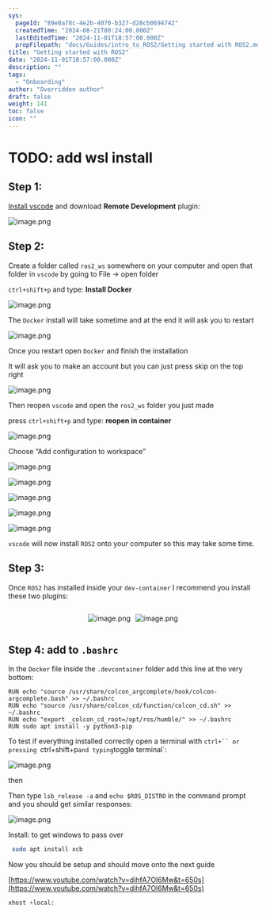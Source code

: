 ```yaml
---
sys:
  pageId: "89e0a78c-4e2b-4070-b327-d28cb0694742"
  createdTime: "2024-08-21T00:24:00.000Z"
  lastEditedTime: "2024-11-01T18:57:00.000Z"
  propFilepath: "docs/Guides/intro_to_ROS2/Getting started with ROS2.md"
title: "Getting started with ROS2"
date: "2024-11-01T18:57:00.000Z"
description: ""
tags:
  - "Onboarding"
author: "Overridden author"
draft: false
weight: 141
toc: false
icon: ""
---
```


# TODO: add wsl install

## Step 1:

[Install vscode](https://code.visualstudio.com/download) and download **Remote Development** plugin:

![image.png](https://prod-files-secure.s3.us-west-2.amazonaws.com/d518164a-d88e-44d1-a4ee-3adb3bd8bce0/efb52993-1881-4a40-b95e-6f020334f022/image.png?X-Amz-Algorithm=AWS4-HMAC-SHA256&X-Amz-Content-Sha256=UNSIGNED-PAYLOAD&X-Amz-Credential=ASIAZI2LB466QAUNH66R%2F20250128%2Fus-west-2%2Fs3%2Faws4_request&X-Amz-Date=20250128T220655Z&X-Amz-Expires=3600&X-Amz-Security-Token=IQoJb3JpZ2luX2VjEHYaCXVzLXdlc3QtMiJHMEUCIQD3%2BFgsOaAyG9s1HobovjMJnM4Wo%2B5ctcRtg9iUicsJ0wIgG1JuoOCpkz722oXmkBgtY9ljfSGl3Zjkeg3LG7%2Fvi3Qq%2FwMIfhAAGgw2Mzc0MjMxODM4MDUiDCAzvcYLY4bOZlj0XCrcAymybl7r0bbZig%2FOu61oy%2BL%2BeOyzwUrVcEoZfPnFq3EBxt74Zgu29JiXbZ2wHTDRL8w4qsK7DLL5yehIpd2WZfiDnnp7Av7iAvbnAP%2FdUnkRHeyCsHBKr%2BATRk5iqkkq2NHF1kE5QzPYLUHo0eqCRb%2F9DAaQh68AYj8oNEWw%2FSECPPlm6nAfMQGs6ePCcM%2B77RVTPUoYAkQY4TAHlnR6GlfRQX27kmJCUB65%2B8UJIjnLnow1jv%2FzlEBO00b4hT1n9XmQ7Pd4oMfvjxPWIHVhlr9lrnnyAxPPAFCfg1UuW87J3yImw%2BEd7BvrnPdSTFazmSXIzYp6%2F9UWdWLzroNFg%2FSRTC6xz%2BIlFB4IUyOsDsVBGsgqW3FuIpbqE9xniht8jB4o7LX%2FmEH8KqrKCRvBVqRHIraM0yCTDzC1GpClAXRQ%2BuTRlB0t2n%2FDBjTtqzdHFbkaQ6XX4GV%2BabwLd6kwFI96yzUmOBNelaaFCWvZb8JzKUURECrD%2FL0B77ryGs2P77avbw1qLxsKcdatdFI5TZHHOKsAa9tdL%2B2xDOPKuydu64%2BCdkgeDWIC3WWep7ZwP%2Bd3JpoZsNJsNTU%2FnyN%2B67528cB7qIhTXTLzYEIGAP%2BzqfDJslFo1JKYFA9yMJmW5bwGOqUBd5yQPkBWkdt52%2BZMAG5kAVVwVvESCmPMw%2BwxJJJMCsL1c2qdmGxSJTGgfN8xKitzE8tel3aINqUyTrSgwvtSzWjGc8aoc0vTQqMsND7JOXS4z0LKi2%2FXN6sF7q2rleWGOoFsQcqPQEdx2KzSA7u%2BRsqU3tPcRLUpgM%2BDaoooZByxY%2BaWtgZB7ndw3YslhtSKr%2FAFEm0tVyr8zvNnDUsnuIQSSoLX&X-Amz-Signature=331251f07c827b568d221c6eb3253b15d76b3c2d3741eb360493a1d73739b0e1&X-Amz-SignedHeaders=host&x-id=GetObject)

## Step 2:

Create a folder called `ros2_ws` somewhere on your computer and open that folder in `vscode` by going to File → open folder 

`ctrl+shift+p` and type: **Install Docker**

![image.png](https://prod-files-secure.s3.us-west-2.amazonaws.com/d518164a-d88e-44d1-a4ee-3adb3bd8bce0/2269dc0e-1cd5-47ff-bceb-c04ad9b2eab0/image.png?X-Amz-Algorithm=AWS4-HMAC-SHA256&X-Amz-Content-Sha256=UNSIGNED-PAYLOAD&X-Amz-Credential=ASIAZI2LB466QAUNH66R%2F20250128%2Fus-west-2%2Fs3%2Faws4_request&X-Amz-Date=20250128T220655Z&X-Amz-Expires=3600&X-Amz-Security-Token=IQoJb3JpZ2luX2VjEHYaCXVzLXdlc3QtMiJHMEUCIQD3%2BFgsOaAyG9s1HobovjMJnM4Wo%2B5ctcRtg9iUicsJ0wIgG1JuoOCpkz722oXmkBgtY9ljfSGl3Zjkeg3LG7%2Fvi3Qq%2FwMIfhAAGgw2Mzc0MjMxODM4MDUiDCAzvcYLY4bOZlj0XCrcAymybl7r0bbZig%2FOu61oy%2BL%2BeOyzwUrVcEoZfPnFq3EBxt74Zgu29JiXbZ2wHTDRL8w4qsK7DLL5yehIpd2WZfiDnnp7Av7iAvbnAP%2FdUnkRHeyCsHBKr%2BATRk5iqkkq2NHF1kE5QzPYLUHo0eqCRb%2F9DAaQh68AYj8oNEWw%2FSECPPlm6nAfMQGs6ePCcM%2B77RVTPUoYAkQY4TAHlnR6GlfRQX27kmJCUB65%2B8UJIjnLnow1jv%2FzlEBO00b4hT1n9XmQ7Pd4oMfvjxPWIHVhlr9lrnnyAxPPAFCfg1UuW87J3yImw%2BEd7BvrnPdSTFazmSXIzYp6%2F9UWdWLzroNFg%2FSRTC6xz%2BIlFB4IUyOsDsVBGsgqW3FuIpbqE9xniht8jB4o7LX%2FmEH8KqrKCRvBVqRHIraM0yCTDzC1GpClAXRQ%2BuTRlB0t2n%2FDBjTtqzdHFbkaQ6XX4GV%2BabwLd6kwFI96yzUmOBNelaaFCWvZb8JzKUURECrD%2FL0B77ryGs2P77avbw1qLxsKcdatdFI5TZHHOKsAa9tdL%2B2xDOPKuydu64%2BCdkgeDWIC3WWep7ZwP%2Bd3JpoZsNJsNTU%2FnyN%2B67528cB7qIhTXTLzYEIGAP%2BzqfDJslFo1JKYFA9yMJmW5bwGOqUBd5yQPkBWkdt52%2BZMAG5kAVVwVvESCmPMw%2BwxJJJMCsL1c2qdmGxSJTGgfN8xKitzE8tel3aINqUyTrSgwvtSzWjGc8aoc0vTQqMsND7JOXS4z0LKi2%2FXN6sF7q2rleWGOoFsQcqPQEdx2KzSA7u%2BRsqU3tPcRLUpgM%2BDaoooZByxY%2BaWtgZB7ndw3YslhtSKr%2FAFEm0tVyr8zvNnDUsnuIQSSoLX&X-Amz-Signature=2b934f260209d62c8a45de9f496e20778b24992a6f4efeecfd34ac618b4ed6bc&X-Amz-SignedHeaders=host&x-id=GetObject)

The `Docker` install will take sometime and at the end it will ask you to restart

![image.png](https://prod-files-secure.s3.us-west-2.amazonaws.com/d518164a-d88e-44d1-a4ee-3adb3bd8bce0/ed233f78-be33-4b1f-b89c-9c346c0e961e/image.png?X-Amz-Algorithm=AWS4-HMAC-SHA256&X-Amz-Content-Sha256=UNSIGNED-PAYLOAD&X-Amz-Credential=ASIAZI2LB466QAUNH66R%2F20250128%2Fus-west-2%2Fs3%2Faws4_request&X-Amz-Date=20250128T220655Z&X-Amz-Expires=3600&X-Amz-Security-Token=IQoJb3JpZ2luX2VjEHYaCXVzLXdlc3QtMiJHMEUCIQD3%2BFgsOaAyG9s1HobovjMJnM4Wo%2B5ctcRtg9iUicsJ0wIgG1JuoOCpkz722oXmkBgtY9ljfSGl3Zjkeg3LG7%2Fvi3Qq%2FwMIfhAAGgw2Mzc0MjMxODM4MDUiDCAzvcYLY4bOZlj0XCrcAymybl7r0bbZig%2FOu61oy%2BL%2BeOyzwUrVcEoZfPnFq3EBxt74Zgu29JiXbZ2wHTDRL8w4qsK7DLL5yehIpd2WZfiDnnp7Av7iAvbnAP%2FdUnkRHeyCsHBKr%2BATRk5iqkkq2NHF1kE5QzPYLUHo0eqCRb%2F9DAaQh68AYj8oNEWw%2FSECPPlm6nAfMQGs6ePCcM%2B77RVTPUoYAkQY4TAHlnR6GlfRQX27kmJCUB65%2B8UJIjnLnow1jv%2FzlEBO00b4hT1n9XmQ7Pd4oMfvjxPWIHVhlr9lrnnyAxPPAFCfg1UuW87J3yImw%2BEd7BvrnPdSTFazmSXIzYp6%2F9UWdWLzroNFg%2FSRTC6xz%2BIlFB4IUyOsDsVBGsgqW3FuIpbqE9xniht8jB4o7LX%2FmEH8KqrKCRvBVqRHIraM0yCTDzC1GpClAXRQ%2BuTRlB0t2n%2FDBjTtqzdHFbkaQ6XX4GV%2BabwLd6kwFI96yzUmOBNelaaFCWvZb8JzKUURECrD%2FL0B77ryGs2P77avbw1qLxsKcdatdFI5TZHHOKsAa9tdL%2B2xDOPKuydu64%2BCdkgeDWIC3WWep7ZwP%2Bd3JpoZsNJsNTU%2FnyN%2B67528cB7qIhTXTLzYEIGAP%2BzqfDJslFo1JKYFA9yMJmW5bwGOqUBd5yQPkBWkdt52%2BZMAG5kAVVwVvESCmPMw%2BwxJJJMCsL1c2qdmGxSJTGgfN8xKitzE8tel3aINqUyTrSgwvtSzWjGc8aoc0vTQqMsND7JOXS4z0LKi2%2FXN6sF7q2rleWGOoFsQcqPQEdx2KzSA7u%2BRsqU3tPcRLUpgM%2BDaoooZByxY%2BaWtgZB7ndw3YslhtSKr%2FAFEm0tVyr8zvNnDUsnuIQSSoLX&X-Amz-Signature=525c8f730b1a43f7bcb9db6f55303f5d1a5cd06392369a2985b28e3515b67b4f&X-Amz-SignedHeaders=host&x-id=GetObject)

Once you restart open `Docker` and finish the installation

It will ask you to make an account but you can just press skip on the top right

![image.png](https://prod-files-secure.s3.us-west-2.amazonaws.com/d518164a-d88e-44d1-a4ee-3adb3bd8bce0/21010ad9-1659-4fd9-9f59-9932a09b2a3d/image.png?X-Amz-Algorithm=AWS4-HMAC-SHA256&X-Amz-Content-Sha256=UNSIGNED-PAYLOAD&X-Amz-Credential=ASIAZI2LB466QAUNH66R%2F20250128%2Fus-west-2%2Fs3%2Faws4_request&X-Amz-Date=20250128T220655Z&X-Amz-Expires=3600&X-Amz-Security-Token=IQoJb3JpZ2luX2VjEHYaCXVzLXdlc3QtMiJHMEUCIQD3%2BFgsOaAyG9s1HobovjMJnM4Wo%2B5ctcRtg9iUicsJ0wIgG1JuoOCpkz722oXmkBgtY9ljfSGl3Zjkeg3LG7%2Fvi3Qq%2FwMIfhAAGgw2Mzc0MjMxODM4MDUiDCAzvcYLY4bOZlj0XCrcAymybl7r0bbZig%2FOu61oy%2BL%2BeOyzwUrVcEoZfPnFq3EBxt74Zgu29JiXbZ2wHTDRL8w4qsK7DLL5yehIpd2WZfiDnnp7Av7iAvbnAP%2FdUnkRHeyCsHBKr%2BATRk5iqkkq2NHF1kE5QzPYLUHo0eqCRb%2F9DAaQh68AYj8oNEWw%2FSECPPlm6nAfMQGs6ePCcM%2B77RVTPUoYAkQY4TAHlnR6GlfRQX27kmJCUB65%2B8UJIjnLnow1jv%2FzlEBO00b4hT1n9XmQ7Pd4oMfvjxPWIHVhlr9lrnnyAxPPAFCfg1UuW87J3yImw%2BEd7BvrnPdSTFazmSXIzYp6%2F9UWdWLzroNFg%2FSRTC6xz%2BIlFB4IUyOsDsVBGsgqW3FuIpbqE9xniht8jB4o7LX%2FmEH8KqrKCRvBVqRHIraM0yCTDzC1GpClAXRQ%2BuTRlB0t2n%2FDBjTtqzdHFbkaQ6XX4GV%2BabwLd6kwFI96yzUmOBNelaaFCWvZb8JzKUURECrD%2FL0B77ryGs2P77avbw1qLxsKcdatdFI5TZHHOKsAa9tdL%2B2xDOPKuydu64%2BCdkgeDWIC3WWep7ZwP%2Bd3JpoZsNJsNTU%2FnyN%2B67528cB7qIhTXTLzYEIGAP%2BzqfDJslFo1JKYFA9yMJmW5bwGOqUBd5yQPkBWkdt52%2BZMAG5kAVVwVvESCmPMw%2BwxJJJMCsL1c2qdmGxSJTGgfN8xKitzE8tel3aINqUyTrSgwvtSzWjGc8aoc0vTQqMsND7JOXS4z0LKi2%2FXN6sF7q2rleWGOoFsQcqPQEdx2KzSA7u%2BRsqU3tPcRLUpgM%2BDaoooZByxY%2BaWtgZB7ndw3YslhtSKr%2FAFEm0tVyr8zvNnDUsnuIQSSoLX&X-Amz-Signature=dfa6fcd651e0fc463c11f212d3d17c9398f5b4c99984c18ddb87b9cf97336a7e&X-Amz-SignedHeaders=host&x-id=GetObject)

Then reopen `vscode` and open the `ros2_ws` folder you just made

press `ctrl+shift+p` and type: **reopen in container**

![image.png](https://prod-files-secure.s3.us-west-2.amazonaws.com/d518164a-d88e-44d1-a4ee-3adb3bd8bce0/4e93b8c2-41ad-488c-8095-c74205196118/image.png?X-Amz-Algorithm=AWS4-HMAC-SHA256&X-Amz-Content-Sha256=UNSIGNED-PAYLOAD&X-Amz-Credential=ASIAZI2LB466QAUNH66R%2F20250128%2Fus-west-2%2Fs3%2Faws4_request&X-Amz-Date=20250128T220655Z&X-Amz-Expires=3600&X-Amz-Security-Token=IQoJb3JpZ2luX2VjEHYaCXVzLXdlc3QtMiJHMEUCIQD3%2BFgsOaAyG9s1HobovjMJnM4Wo%2B5ctcRtg9iUicsJ0wIgG1JuoOCpkz722oXmkBgtY9ljfSGl3Zjkeg3LG7%2Fvi3Qq%2FwMIfhAAGgw2Mzc0MjMxODM4MDUiDCAzvcYLY4bOZlj0XCrcAymybl7r0bbZig%2FOu61oy%2BL%2BeOyzwUrVcEoZfPnFq3EBxt74Zgu29JiXbZ2wHTDRL8w4qsK7DLL5yehIpd2WZfiDnnp7Av7iAvbnAP%2FdUnkRHeyCsHBKr%2BATRk5iqkkq2NHF1kE5QzPYLUHo0eqCRb%2F9DAaQh68AYj8oNEWw%2FSECPPlm6nAfMQGs6ePCcM%2B77RVTPUoYAkQY4TAHlnR6GlfRQX27kmJCUB65%2B8UJIjnLnow1jv%2FzlEBO00b4hT1n9XmQ7Pd4oMfvjxPWIHVhlr9lrnnyAxPPAFCfg1UuW87J3yImw%2BEd7BvrnPdSTFazmSXIzYp6%2F9UWdWLzroNFg%2FSRTC6xz%2BIlFB4IUyOsDsVBGsgqW3FuIpbqE9xniht8jB4o7LX%2FmEH8KqrKCRvBVqRHIraM0yCTDzC1GpClAXRQ%2BuTRlB0t2n%2FDBjTtqzdHFbkaQ6XX4GV%2BabwLd6kwFI96yzUmOBNelaaFCWvZb8JzKUURECrD%2FL0B77ryGs2P77avbw1qLxsKcdatdFI5TZHHOKsAa9tdL%2B2xDOPKuydu64%2BCdkgeDWIC3WWep7ZwP%2Bd3JpoZsNJsNTU%2FnyN%2B67528cB7qIhTXTLzYEIGAP%2BzqfDJslFo1JKYFA9yMJmW5bwGOqUBd5yQPkBWkdt52%2BZMAG5kAVVwVvESCmPMw%2BwxJJJMCsL1c2qdmGxSJTGgfN8xKitzE8tel3aINqUyTrSgwvtSzWjGc8aoc0vTQqMsND7JOXS4z0LKi2%2FXN6sF7q2rleWGOoFsQcqPQEdx2KzSA7u%2BRsqU3tPcRLUpgM%2BDaoooZByxY%2BaWtgZB7ndw3YslhtSKr%2FAFEm0tVyr8zvNnDUsnuIQSSoLX&X-Amz-Signature=e71ecc0bc47fc7dc6466da797eb8937762a9b5acce9345b354812d1109f5f1f5&X-Amz-SignedHeaders=host&x-id=GetObject)

Choose “Add configuration to workspace”

![image.png](https://prod-files-secure.s3.us-west-2.amazonaws.com/d518164a-d88e-44d1-a4ee-3adb3bd8bce0/9560b282-5060-4989-ba37-97e7b2c22476/image.png?X-Amz-Algorithm=AWS4-HMAC-SHA256&X-Amz-Content-Sha256=UNSIGNED-PAYLOAD&X-Amz-Credential=ASIAZI2LB466QAUNH66R%2F20250128%2Fus-west-2%2Fs3%2Faws4_request&X-Amz-Date=20250128T220655Z&X-Amz-Expires=3600&X-Amz-Security-Token=IQoJb3JpZ2luX2VjEHYaCXVzLXdlc3QtMiJHMEUCIQD3%2BFgsOaAyG9s1HobovjMJnM4Wo%2B5ctcRtg9iUicsJ0wIgG1JuoOCpkz722oXmkBgtY9ljfSGl3Zjkeg3LG7%2Fvi3Qq%2FwMIfhAAGgw2Mzc0MjMxODM4MDUiDCAzvcYLY4bOZlj0XCrcAymybl7r0bbZig%2FOu61oy%2BL%2BeOyzwUrVcEoZfPnFq3EBxt74Zgu29JiXbZ2wHTDRL8w4qsK7DLL5yehIpd2WZfiDnnp7Av7iAvbnAP%2FdUnkRHeyCsHBKr%2BATRk5iqkkq2NHF1kE5QzPYLUHo0eqCRb%2F9DAaQh68AYj8oNEWw%2FSECPPlm6nAfMQGs6ePCcM%2B77RVTPUoYAkQY4TAHlnR6GlfRQX27kmJCUB65%2B8UJIjnLnow1jv%2FzlEBO00b4hT1n9XmQ7Pd4oMfvjxPWIHVhlr9lrnnyAxPPAFCfg1UuW87J3yImw%2BEd7BvrnPdSTFazmSXIzYp6%2F9UWdWLzroNFg%2FSRTC6xz%2BIlFB4IUyOsDsVBGsgqW3FuIpbqE9xniht8jB4o7LX%2FmEH8KqrKCRvBVqRHIraM0yCTDzC1GpClAXRQ%2BuTRlB0t2n%2FDBjTtqzdHFbkaQ6XX4GV%2BabwLd6kwFI96yzUmOBNelaaFCWvZb8JzKUURECrD%2FL0B77ryGs2P77avbw1qLxsKcdatdFI5TZHHOKsAa9tdL%2B2xDOPKuydu64%2BCdkgeDWIC3WWep7ZwP%2Bd3JpoZsNJsNTU%2FnyN%2B67528cB7qIhTXTLzYEIGAP%2BzqfDJslFo1JKYFA9yMJmW5bwGOqUBd5yQPkBWkdt52%2BZMAG5kAVVwVvESCmPMw%2BwxJJJMCsL1c2qdmGxSJTGgfN8xKitzE8tel3aINqUyTrSgwvtSzWjGc8aoc0vTQqMsND7JOXS4z0LKi2%2FXN6sF7q2rleWGOoFsQcqPQEdx2KzSA7u%2BRsqU3tPcRLUpgM%2BDaoooZByxY%2BaWtgZB7ndw3YslhtSKr%2FAFEm0tVyr8zvNnDUsnuIQSSoLX&X-Amz-Signature=ef1bbd5d15fea6f08176316d0c64d1d2fe84116ba48506aeee27050bb2e02b19&X-Amz-SignedHeaders=host&x-id=GetObject)

![image.png](https://prod-files-secure.s3.us-west-2.amazonaws.com/d518164a-d88e-44d1-a4ee-3adb3bd8bce0/2ee63f81-886b-48e8-a553-dc6e5eac99e4/image.png?X-Amz-Algorithm=AWS4-HMAC-SHA256&X-Amz-Content-Sha256=UNSIGNED-PAYLOAD&X-Amz-Credential=ASIAZI2LB466QAUNH66R%2F20250128%2Fus-west-2%2Fs3%2Faws4_request&X-Amz-Date=20250128T220655Z&X-Amz-Expires=3600&X-Amz-Security-Token=IQoJb3JpZ2luX2VjEHYaCXVzLXdlc3QtMiJHMEUCIQD3%2BFgsOaAyG9s1HobovjMJnM4Wo%2B5ctcRtg9iUicsJ0wIgG1JuoOCpkz722oXmkBgtY9ljfSGl3Zjkeg3LG7%2Fvi3Qq%2FwMIfhAAGgw2Mzc0MjMxODM4MDUiDCAzvcYLY4bOZlj0XCrcAymybl7r0bbZig%2FOu61oy%2BL%2BeOyzwUrVcEoZfPnFq3EBxt74Zgu29JiXbZ2wHTDRL8w4qsK7DLL5yehIpd2WZfiDnnp7Av7iAvbnAP%2FdUnkRHeyCsHBKr%2BATRk5iqkkq2NHF1kE5QzPYLUHo0eqCRb%2F9DAaQh68AYj8oNEWw%2FSECPPlm6nAfMQGs6ePCcM%2B77RVTPUoYAkQY4TAHlnR6GlfRQX27kmJCUB65%2B8UJIjnLnow1jv%2FzlEBO00b4hT1n9XmQ7Pd4oMfvjxPWIHVhlr9lrnnyAxPPAFCfg1UuW87J3yImw%2BEd7BvrnPdSTFazmSXIzYp6%2F9UWdWLzroNFg%2FSRTC6xz%2BIlFB4IUyOsDsVBGsgqW3FuIpbqE9xniht8jB4o7LX%2FmEH8KqrKCRvBVqRHIraM0yCTDzC1GpClAXRQ%2BuTRlB0t2n%2FDBjTtqzdHFbkaQ6XX4GV%2BabwLd6kwFI96yzUmOBNelaaFCWvZb8JzKUURECrD%2FL0B77ryGs2P77avbw1qLxsKcdatdFI5TZHHOKsAa9tdL%2B2xDOPKuydu64%2BCdkgeDWIC3WWep7ZwP%2Bd3JpoZsNJsNTU%2FnyN%2B67528cB7qIhTXTLzYEIGAP%2BzqfDJslFo1JKYFA9yMJmW5bwGOqUBd5yQPkBWkdt52%2BZMAG5kAVVwVvESCmPMw%2BwxJJJMCsL1c2qdmGxSJTGgfN8xKitzE8tel3aINqUyTrSgwvtSzWjGc8aoc0vTQqMsND7JOXS4z0LKi2%2FXN6sF7q2rleWGOoFsQcqPQEdx2KzSA7u%2BRsqU3tPcRLUpgM%2BDaoooZByxY%2BaWtgZB7ndw3YslhtSKr%2FAFEm0tVyr8zvNnDUsnuIQSSoLX&X-Amz-Signature=c1d662cb8912b1f1e5d91641171bc0545e5801697e66dccbbde66eb69ce3b4d7&X-Amz-SignedHeaders=host&x-id=GetObject)

![image.png](https://prod-files-secure.s3.us-west-2.amazonaws.com/d518164a-d88e-44d1-a4ee-3adb3bd8bce0/ae1580b2-b048-407e-aed9-b584224a7a04/image.png?X-Amz-Algorithm=AWS4-HMAC-SHA256&X-Amz-Content-Sha256=UNSIGNED-PAYLOAD&X-Amz-Credential=ASIAZI2LB466QAUNH66R%2F20250128%2Fus-west-2%2Fs3%2Faws4_request&X-Amz-Date=20250128T220655Z&X-Amz-Expires=3600&X-Amz-Security-Token=IQoJb3JpZ2luX2VjEHYaCXVzLXdlc3QtMiJHMEUCIQD3%2BFgsOaAyG9s1HobovjMJnM4Wo%2B5ctcRtg9iUicsJ0wIgG1JuoOCpkz722oXmkBgtY9ljfSGl3Zjkeg3LG7%2Fvi3Qq%2FwMIfhAAGgw2Mzc0MjMxODM4MDUiDCAzvcYLY4bOZlj0XCrcAymybl7r0bbZig%2FOu61oy%2BL%2BeOyzwUrVcEoZfPnFq3EBxt74Zgu29JiXbZ2wHTDRL8w4qsK7DLL5yehIpd2WZfiDnnp7Av7iAvbnAP%2FdUnkRHeyCsHBKr%2BATRk5iqkkq2NHF1kE5QzPYLUHo0eqCRb%2F9DAaQh68AYj8oNEWw%2FSECPPlm6nAfMQGs6ePCcM%2B77RVTPUoYAkQY4TAHlnR6GlfRQX27kmJCUB65%2B8UJIjnLnow1jv%2FzlEBO00b4hT1n9XmQ7Pd4oMfvjxPWIHVhlr9lrnnyAxPPAFCfg1UuW87J3yImw%2BEd7BvrnPdSTFazmSXIzYp6%2F9UWdWLzroNFg%2FSRTC6xz%2BIlFB4IUyOsDsVBGsgqW3FuIpbqE9xniht8jB4o7LX%2FmEH8KqrKCRvBVqRHIraM0yCTDzC1GpClAXRQ%2BuTRlB0t2n%2FDBjTtqzdHFbkaQ6XX4GV%2BabwLd6kwFI96yzUmOBNelaaFCWvZb8JzKUURECrD%2FL0B77ryGs2P77avbw1qLxsKcdatdFI5TZHHOKsAa9tdL%2B2xDOPKuydu64%2BCdkgeDWIC3WWep7ZwP%2Bd3JpoZsNJsNTU%2FnyN%2B67528cB7qIhTXTLzYEIGAP%2BzqfDJslFo1JKYFA9yMJmW5bwGOqUBd5yQPkBWkdt52%2BZMAG5kAVVwVvESCmPMw%2BwxJJJMCsL1c2qdmGxSJTGgfN8xKitzE8tel3aINqUyTrSgwvtSzWjGc8aoc0vTQqMsND7JOXS4z0LKi2%2FXN6sF7q2rleWGOoFsQcqPQEdx2KzSA7u%2BRsqU3tPcRLUpgM%2BDaoooZByxY%2BaWtgZB7ndw3YslhtSKr%2FAFEm0tVyr8zvNnDUsnuIQSSoLX&X-Amz-Signature=b47385349ac3068dd9031eafc087a0d214f3ac9248e2b218a78fec29fc78e19a&X-Amz-SignedHeaders=host&x-id=GetObject)

![image.png](https://prod-files-secure.s3.us-west-2.amazonaws.com/d518164a-d88e-44d1-a4ee-3adb3bd8bce0/53255b28-f75e-430f-b9e3-c0ac8577e42b/image.png?X-Amz-Algorithm=AWS4-HMAC-SHA256&X-Amz-Content-Sha256=UNSIGNED-PAYLOAD&X-Amz-Credential=ASIAZI2LB466QAUNH66R%2F20250128%2Fus-west-2%2Fs3%2Faws4_request&X-Amz-Date=20250128T220655Z&X-Amz-Expires=3600&X-Amz-Security-Token=IQoJb3JpZ2luX2VjEHYaCXVzLXdlc3QtMiJHMEUCIQD3%2BFgsOaAyG9s1HobovjMJnM4Wo%2B5ctcRtg9iUicsJ0wIgG1JuoOCpkz722oXmkBgtY9ljfSGl3Zjkeg3LG7%2Fvi3Qq%2FwMIfhAAGgw2Mzc0MjMxODM4MDUiDCAzvcYLY4bOZlj0XCrcAymybl7r0bbZig%2FOu61oy%2BL%2BeOyzwUrVcEoZfPnFq3EBxt74Zgu29JiXbZ2wHTDRL8w4qsK7DLL5yehIpd2WZfiDnnp7Av7iAvbnAP%2FdUnkRHeyCsHBKr%2BATRk5iqkkq2NHF1kE5QzPYLUHo0eqCRb%2F9DAaQh68AYj8oNEWw%2FSECPPlm6nAfMQGs6ePCcM%2B77RVTPUoYAkQY4TAHlnR6GlfRQX27kmJCUB65%2B8UJIjnLnow1jv%2FzlEBO00b4hT1n9XmQ7Pd4oMfvjxPWIHVhlr9lrnnyAxPPAFCfg1UuW87J3yImw%2BEd7BvrnPdSTFazmSXIzYp6%2F9UWdWLzroNFg%2FSRTC6xz%2BIlFB4IUyOsDsVBGsgqW3FuIpbqE9xniht8jB4o7LX%2FmEH8KqrKCRvBVqRHIraM0yCTDzC1GpClAXRQ%2BuTRlB0t2n%2FDBjTtqzdHFbkaQ6XX4GV%2BabwLd6kwFI96yzUmOBNelaaFCWvZb8JzKUURECrD%2FL0B77ryGs2P77avbw1qLxsKcdatdFI5TZHHOKsAa9tdL%2B2xDOPKuydu64%2BCdkgeDWIC3WWep7ZwP%2Bd3JpoZsNJsNTU%2FnyN%2B67528cB7qIhTXTLzYEIGAP%2BzqfDJslFo1JKYFA9yMJmW5bwGOqUBd5yQPkBWkdt52%2BZMAG5kAVVwVvESCmPMw%2BwxJJJMCsL1c2qdmGxSJTGgfN8xKitzE8tel3aINqUyTrSgwvtSzWjGc8aoc0vTQqMsND7JOXS4z0LKi2%2FXN6sF7q2rleWGOoFsQcqPQEdx2KzSA7u%2BRsqU3tPcRLUpgM%2BDaoooZByxY%2BaWtgZB7ndw3YslhtSKr%2FAFEm0tVyr8zvNnDUsnuIQSSoLX&X-Amz-Signature=2fb3422124885780e613d67d9caf8ce29efc4d1e9dd7caf30e4d95353cc26530&X-Amz-SignedHeaders=host&x-id=GetObject)

![image.png](https://prod-files-secure.s3.us-west-2.amazonaws.com/d518164a-d88e-44d1-a4ee-3adb3bd8bce0/7c562767-5af9-4ffb-97d1-327bcdf4ee00/image.png?X-Amz-Algorithm=AWS4-HMAC-SHA256&X-Amz-Content-Sha256=UNSIGNED-PAYLOAD&X-Amz-Credential=ASIAZI2LB466QAUNH66R%2F20250128%2Fus-west-2%2Fs3%2Faws4_request&X-Amz-Date=20250128T220655Z&X-Amz-Expires=3600&X-Amz-Security-Token=IQoJb3JpZ2luX2VjEHYaCXVzLXdlc3QtMiJHMEUCIQD3%2BFgsOaAyG9s1HobovjMJnM4Wo%2B5ctcRtg9iUicsJ0wIgG1JuoOCpkz722oXmkBgtY9ljfSGl3Zjkeg3LG7%2Fvi3Qq%2FwMIfhAAGgw2Mzc0MjMxODM4MDUiDCAzvcYLY4bOZlj0XCrcAymybl7r0bbZig%2FOu61oy%2BL%2BeOyzwUrVcEoZfPnFq3EBxt74Zgu29JiXbZ2wHTDRL8w4qsK7DLL5yehIpd2WZfiDnnp7Av7iAvbnAP%2FdUnkRHeyCsHBKr%2BATRk5iqkkq2NHF1kE5QzPYLUHo0eqCRb%2F9DAaQh68AYj8oNEWw%2FSECPPlm6nAfMQGs6ePCcM%2B77RVTPUoYAkQY4TAHlnR6GlfRQX27kmJCUB65%2B8UJIjnLnow1jv%2FzlEBO00b4hT1n9XmQ7Pd4oMfvjxPWIHVhlr9lrnnyAxPPAFCfg1UuW87J3yImw%2BEd7BvrnPdSTFazmSXIzYp6%2F9UWdWLzroNFg%2FSRTC6xz%2BIlFB4IUyOsDsVBGsgqW3FuIpbqE9xniht8jB4o7LX%2FmEH8KqrKCRvBVqRHIraM0yCTDzC1GpClAXRQ%2BuTRlB0t2n%2FDBjTtqzdHFbkaQ6XX4GV%2BabwLd6kwFI96yzUmOBNelaaFCWvZb8JzKUURECrD%2FL0B77ryGs2P77avbw1qLxsKcdatdFI5TZHHOKsAa9tdL%2B2xDOPKuydu64%2BCdkgeDWIC3WWep7ZwP%2Bd3JpoZsNJsNTU%2FnyN%2B67528cB7qIhTXTLzYEIGAP%2BzqfDJslFo1JKYFA9yMJmW5bwGOqUBd5yQPkBWkdt52%2BZMAG5kAVVwVvESCmPMw%2BwxJJJMCsL1c2qdmGxSJTGgfN8xKitzE8tel3aINqUyTrSgwvtSzWjGc8aoc0vTQqMsND7JOXS4z0LKi2%2FXN6sF7q2rleWGOoFsQcqPQEdx2KzSA7u%2BRsqU3tPcRLUpgM%2BDaoooZByxY%2BaWtgZB7ndw3YslhtSKr%2FAFEm0tVyr8zvNnDUsnuIQSSoLX&X-Amz-Signature=0e1441b4b194c0215ae67d00138b2b350a4e0c541b8a23d5c6da6c29e1920525&X-Amz-SignedHeaders=host&x-id=GetObject)

`vscode` will now install `ROS2` onto your computer so this may take some time.

## Step 3:

Once `ROS2` has installed inside your `dev-container` I recommend you install these two plugins:

<div style="display: flex;flex-direction: row; column-gap:10px; max-width: 630px;justify-content: center;">
<div>

![image.png](https://prod-files-secure.s3.us-west-2.amazonaws.com/d518164a-d88e-44d1-a4ee-3adb3bd8bce0/3fc3d550-5a54-4ba1-ba6b-faa01cdb7369/image.png?X-Amz-Algorithm=AWS4-HMAC-SHA256&X-Amz-Content-Sha256=UNSIGNED-PAYLOAD&X-Amz-Credential=ASIAZI2LB466TQBVL2LO%2F20250128%2Fus-west-2%2Fs3%2Faws4_request&X-Amz-Date=20250128T220657Z&X-Amz-Expires=3600&X-Amz-Security-Token=IQoJb3JpZ2luX2VjEHYaCXVzLXdlc3QtMiJHMEUCIBGDwKu5bJXjI08H5WNfpKpu9EOEuVle6hDsFyejyUTzAiEA0uXmsxhv4Wp0A9WQjvEaMHPmqMUe2%2BOE1pxs%2BFJmBxkq%2FwMIfhAAGgw2Mzc0MjMxODM4MDUiDJKlVcROjjgLYQZj%2FSrcA9TcViJWIMXEzs1Mu28s8YceOS1FRrgwXxnKxn%2Fu3YNSEgCSjzVXmoNup8J6EUe%2B84%2BR%2FeomNnChFyZ7UaiC8DDO9XQwiHBPwZjTP56P64DAFG%2B0k6gAbTwSZY5mM9iKqd5MXWLDhUBzrPhcE3RJy6b7zay3H2PFDltigyIIrQX0hRpi%2F11kWWkJsyV73AHXKTbSQMSaes%2BLY0bzTqsNuqsWUvkeHhF%2F80DYzaR1TA7X6l19%2F%2FkWWp%2FlhMip1x9qxUZddrzO1IDCOyuRG1%2FguMYAEluEYvogZl9GS%2F486Et5J1r46sYHj1ejAaLsRfVOxVhH5VJ2KAYQKWfvHyz8ORF5719NnXG9BSle7R%2BkgRf9IjsZ1NsGuvDhf9dU0e%2B7dv%2FX9U7tcR86ntoFcSKf2cbkwOAyA2UgxiwB00rFHWcsaeUwVsufCwPBJI9BaAlP35CeSNaTSa%2BWLWKAIYhva5m%2FmxJevfnvtRExL%2BXY8qiBudLcMOCcsB%2BRoXZXqtljCfmN0l3wOEJWjwnxyVUyeEy50%2BrJN7napDwL7Fis9VkWyMGyp%2FEN9lOY6iYN%2BGaugEapmEp%2BLgVXN52zlJIIN3NDGiHizolbDY9cROeVQIDWUlNkROC4wOwXR5qAMI6W5bwGOqUBuJjfnxaPdz2YA2rY42Jtmkb%2F1yrgGNQU%2F%2BcMisCBcmV%2FRs2sZ1rS7U3WS2Lej1beJzixmwRdMtuWc8rTEt04hJOfUGTVzsrGSNo2oeKihp8lVi3qV85zPwR5Bzn8I9Ietiaz%2BlOA8yEb3VBnG64RWuT1WXgJb9aa0SnYSu95DmbGrZAL9toZ0LAyScOn3R8s8vwrETaCAo%2FMq2gOd7uymy8Jz64D&X-Amz-Signature=739a02a8db873c40921b9ab3a08699b0c889394d923a90a25b27a9b0a275cace&X-Amz-SignedHeaders=host&x-id=GetObject)

</div>
<div>

![image.png](https://prod-files-secure.s3.us-west-2.amazonaws.com/d518164a-d88e-44d1-a4ee-3adb3bd8bce0/d994cc66-13c2-4093-a5a3-f84cf4601a82/image.png?X-Amz-Algorithm=AWS4-HMAC-SHA256&X-Amz-Content-Sha256=UNSIGNED-PAYLOAD&X-Amz-Credential=ASIAZI2LB466REDLT5K7%2F20250128%2Fus-west-2%2Fs3%2Faws4_request&X-Amz-Date=20250128T220657Z&X-Amz-Expires=3600&X-Amz-Security-Token=IQoJb3JpZ2luX2VjEHYaCXVzLXdlc3QtMiJHMEUCIFs33tAUFOrJr7JyVhNRK2ynzS6aQ7wOlYQeFOAyHRhKAiEAwlWhabsWOGS5Vs%2BVugqf2KwgT2697va3cJIeKyX7Guoq%2FwMIfxAAGgw2Mzc0MjMxODM4MDUiDCoizWrIR23sKVreYCrcA72pFp2Qq7d48az5fK8fWrHqfUdbxn3BwofMa6UG1JbHhXbwJpEpnVJ6n%2Fjp%2B%2BFT4J2qkmU8uxxPYqwlSgnBnG4yyAk5TBx98pAKsMPq7XrealjM3VcI4Fr2AKCZ9R8X6tU5AUrsuhXcLJvRIytIOWvsK%2BdDNJssNA%2Fvb9eTmTV1SbLo8D%2FnI3ioA%2B2wjsKNQ2htd9h9%2Bm%2FHqyMHJppfVn4wJfw7DGjhUGzwqXgy29x9NYtWdg9cj%2BhFIF8g68dlnnKx8IOEkRYwfXq5f3IxtJaK%2BUCkluYxjUhR1CFX93OneT9PYz3xiSwzSSeRnYhyGDKfi6Pq8ePrIsJT2JKfZzE2btfis6jTNFq7HYifXbLzziH5lsljcIEEkj4DZIe0Lim4qEPlsA0mHoHgkfSiuYDrkidsfVKeQ8QCvBNo8b%2FJ%2FWeg3NtSpLLgvTxH76lzFvCPjQt89%2BwqfeMoNJQvuh4FRmMePPTjjJpvzUfC3S9CN3HBHCy%2FsfTVw1OGyLltNohepfnFJX7E0CkA%2FJEO9R4svCzeZF6069V7XnX88c9W2EtcwEqbZqvMpxRHBjAH0YR%2BgUx9BMMaoYo2tDhx%2BFzrbKNZIcbJCs3xKlRQcwdltE52G4AGXofGWmQGMMOV5bwGOqUBkbakjkg%2F4lBGlgeWedc7mchqSkwNwDut%2BV4FYKzQ1WznU0nQXxDHeb8xT7k%2FFcbxcRuklGCEE8rqwL7MTGdR5fA4NCE0K6wqTvYyb%2FPBYgbtL8Q%2FhSXpYd3bFgwsHKSs8fbLeWpUC6rKHoeChRyQ1I91W0L37Ag%2F1MIs7oFyg%2BjcCbwzm4uAA6%2FOGVPfgV2BUlf0E5PrUXfJ6k8oG%2BGST0iN9M9K&X-Amz-Signature=d5eac3aef9e809e2db252a032897ad3ffbc48858ff6a9bae3beebd0512a9f9fd&X-Amz-SignedHeaders=host&x-id=GetObject)

</div>
</div>

## Step 4: add to `.bashrc`

In the `Docker` file inside the `.devcontainer` folder add this line at the very bottom: 

```docker
RUN echo "source /usr/share/colcon_argcomplete/hook/colcon-argcomplete.bash" >> ~/.bashrc
RUN echo "source /usr/share/colcon_cd/function/colcon_cd.sh" >> ~/.bashrc
RUN echo "export _colcon_cd_root=/opt/ros/humble/" >> ~/.bashrc
RUN sudo apt install -y python3-pip 
```

To test if everything installed correctly open a terminal with `ctrl+`` or pressing `ctrl+shift+p` and typing `toggle terminal`:

![image.png](https://prod-files-secure.s3.us-west-2.amazonaws.com/d518164a-d88e-44d1-a4ee-3adb3bd8bce0/6a4943d8-b04e-4c02-9a58-775f3384d1a5/image.png?X-Amz-Algorithm=AWS4-HMAC-SHA256&X-Amz-Content-Sha256=UNSIGNED-PAYLOAD&X-Amz-Credential=ASIAZI2LB466QAUNH66R%2F20250128%2Fus-west-2%2Fs3%2Faws4_request&X-Amz-Date=20250128T220655Z&X-Amz-Expires=3600&X-Amz-Security-Token=IQoJb3JpZ2luX2VjEHYaCXVzLXdlc3QtMiJHMEUCIQD3%2BFgsOaAyG9s1HobovjMJnM4Wo%2B5ctcRtg9iUicsJ0wIgG1JuoOCpkz722oXmkBgtY9ljfSGl3Zjkeg3LG7%2Fvi3Qq%2FwMIfhAAGgw2Mzc0MjMxODM4MDUiDCAzvcYLY4bOZlj0XCrcAymybl7r0bbZig%2FOu61oy%2BL%2BeOyzwUrVcEoZfPnFq3EBxt74Zgu29JiXbZ2wHTDRL8w4qsK7DLL5yehIpd2WZfiDnnp7Av7iAvbnAP%2FdUnkRHeyCsHBKr%2BATRk5iqkkq2NHF1kE5QzPYLUHo0eqCRb%2F9DAaQh68AYj8oNEWw%2FSECPPlm6nAfMQGs6ePCcM%2B77RVTPUoYAkQY4TAHlnR6GlfRQX27kmJCUB65%2B8UJIjnLnow1jv%2FzlEBO00b4hT1n9XmQ7Pd4oMfvjxPWIHVhlr9lrnnyAxPPAFCfg1UuW87J3yImw%2BEd7BvrnPdSTFazmSXIzYp6%2F9UWdWLzroNFg%2FSRTC6xz%2BIlFB4IUyOsDsVBGsgqW3FuIpbqE9xniht8jB4o7LX%2FmEH8KqrKCRvBVqRHIraM0yCTDzC1GpClAXRQ%2BuTRlB0t2n%2FDBjTtqzdHFbkaQ6XX4GV%2BabwLd6kwFI96yzUmOBNelaaFCWvZb8JzKUURECrD%2FL0B77ryGs2P77avbw1qLxsKcdatdFI5TZHHOKsAa9tdL%2B2xDOPKuydu64%2BCdkgeDWIC3WWep7ZwP%2Bd3JpoZsNJsNTU%2FnyN%2B67528cB7qIhTXTLzYEIGAP%2BzqfDJslFo1JKYFA9yMJmW5bwGOqUBd5yQPkBWkdt52%2BZMAG5kAVVwVvESCmPMw%2BwxJJJMCsL1c2qdmGxSJTGgfN8xKitzE8tel3aINqUyTrSgwvtSzWjGc8aoc0vTQqMsND7JOXS4z0LKi2%2FXN6sF7q2rleWGOoFsQcqPQEdx2KzSA7u%2BRsqU3tPcRLUpgM%2BDaoooZByxY%2BaWtgZB7ndw3YslhtSKr%2FAFEm0tVyr8zvNnDUsnuIQSSoLX&X-Amz-Signature=c19178895ac64a37fa2632cef51557aa5398720260c51cc18042fc5588fc5be0&X-Amz-SignedHeaders=host&x-id=GetObject)

then 

Then type `lsb_release -a` and `echo $ROS_DISTRO` in the command prompt and you should get similar responses:

![image.png](https://prod-files-secure.s3.us-west-2.amazonaws.com/d518164a-d88e-44d1-a4ee-3adb3bd8bce0/3e635dec-a805-4e85-8b9e-d000e5b71a4e/image.png?X-Amz-Algorithm=AWS4-HMAC-SHA256&X-Amz-Content-Sha256=UNSIGNED-PAYLOAD&X-Amz-Credential=ASIAZI2LB466QAUNH66R%2F20250128%2Fus-west-2%2Fs3%2Faws4_request&X-Amz-Date=20250128T220655Z&X-Amz-Expires=3600&X-Amz-Security-Token=IQoJb3JpZ2luX2VjEHYaCXVzLXdlc3QtMiJHMEUCIQD3%2BFgsOaAyG9s1HobovjMJnM4Wo%2B5ctcRtg9iUicsJ0wIgG1JuoOCpkz722oXmkBgtY9ljfSGl3Zjkeg3LG7%2Fvi3Qq%2FwMIfhAAGgw2Mzc0MjMxODM4MDUiDCAzvcYLY4bOZlj0XCrcAymybl7r0bbZig%2FOu61oy%2BL%2BeOyzwUrVcEoZfPnFq3EBxt74Zgu29JiXbZ2wHTDRL8w4qsK7DLL5yehIpd2WZfiDnnp7Av7iAvbnAP%2FdUnkRHeyCsHBKr%2BATRk5iqkkq2NHF1kE5QzPYLUHo0eqCRb%2F9DAaQh68AYj8oNEWw%2FSECPPlm6nAfMQGs6ePCcM%2B77RVTPUoYAkQY4TAHlnR6GlfRQX27kmJCUB65%2B8UJIjnLnow1jv%2FzlEBO00b4hT1n9XmQ7Pd4oMfvjxPWIHVhlr9lrnnyAxPPAFCfg1UuW87J3yImw%2BEd7BvrnPdSTFazmSXIzYp6%2F9UWdWLzroNFg%2FSRTC6xz%2BIlFB4IUyOsDsVBGsgqW3FuIpbqE9xniht8jB4o7LX%2FmEH8KqrKCRvBVqRHIraM0yCTDzC1GpClAXRQ%2BuTRlB0t2n%2FDBjTtqzdHFbkaQ6XX4GV%2BabwLd6kwFI96yzUmOBNelaaFCWvZb8JzKUURECrD%2FL0B77ryGs2P77avbw1qLxsKcdatdFI5TZHHOKsAa9tdL%2B2xDOPKuydu64%2BCdkgeDWIC3WWep7ZwP%2Bd3JpoZsNJsNTU%2FnyN%2B67528cB7qIhTXTLzYEIGAP%2BzqfDJslFo1JKYFA9yMJmW5bwGOqUBd5yQPkBWkdt52%2BZMAG5kAVVwVvESCmPMw%2BwxJJJMCsL1c2qdmGxSJTGgfN8xKitzE8tel3aINqUyTrSgwvtSzWjGc8aoc0vTQqMsND7JOXS4z0LKi2%2FXN6sF7q2rleWGOoFsQcqPQEdx2KzSA7u%2BRsqU3tPcRLUpgM%2BDaoooZByxY%2BaWtgZB7ndw3YslhtSKr%2FAFEm0tVyr8zvNnDUsnuIQSSoLX&X-Amz-Signature=152763ef4bd812dfbb12542a955b3c59090f07b7ea039db1560f7747d84a2b64&X-Amz-SignedHeaders=host&x-id=GetObject)

Install:  to get windows to pass over

```bash
 sudo apt install xcb
```

Now you should be setup and should move onto the next guide 

[https://www.youtube.com/watch?v=dihfA7Ol6Mw&t=650s](https://www.youtube.com/watch?v=dihfA7Ol6Mw&t=650s)

```python
xhost +local:
```
